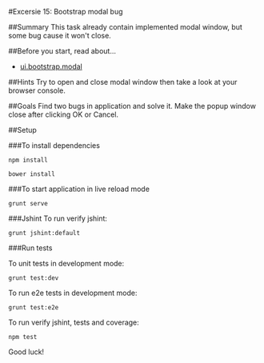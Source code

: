 #Excersie 15: Bootstrap modal bug

##Summary
This task already contain implemented modal window, but some bug cause it won't close. 

##Before you start, read about...
* [ui.bootstrap.modal](http://angular-ui.github.io/bootstrap/#/modal)

##Hints
Try to open and close modal window then take a look at your browser console.

##Goals
Find two bugs in application and solve it. Make the popup window close after clicking OK or Cancel.

##Setup
 
###To install dependencies 

```
npm install
```

```
bower install
```

###To start application in live reload mode

    grunt serve
    
###Jshint
To run verify jshint:
    
    grunt jshint:default

###Run tests

To unit tests in development mode:
    
    grunt test:dev
    
To run e2e tests in development mode:

    grunt test:e2e

To run verify jshint, tests and coverage:

    npm test

Good luck!
